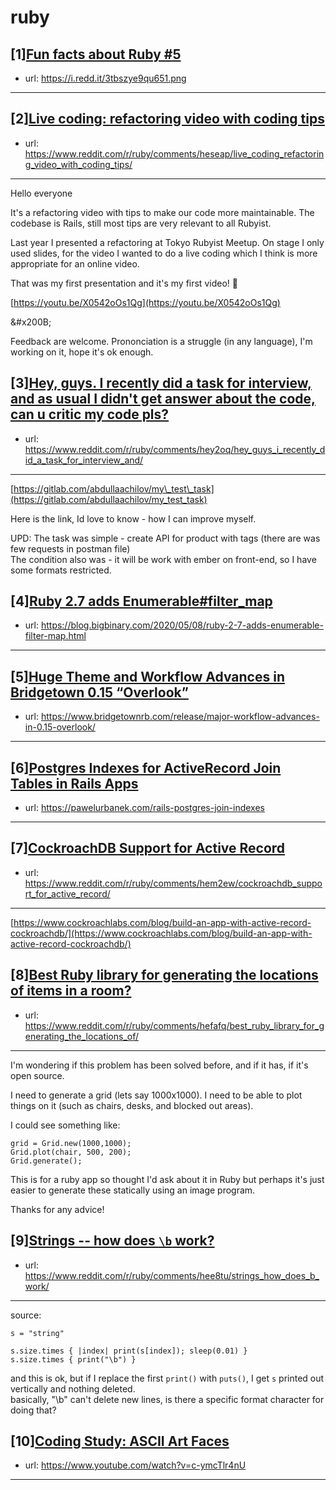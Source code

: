 # ruby
## [1][Fun facts about Ruby #5](https://www.reddit.com/r/ruby/comments/hf04se/fun_facts_about_ruby_5/)
- url: https://i.redd.it/3tbszye9qu651.png
---

## [2][Live coding: refactoring video with coding tips](https://www.reddit.com/r/ruby/comments/heseap/live_coding_refactoring_video_with_coding_tips/)
- url: https://www.reddit.com/r/ruby/comments/heseap/live_coding_refactoring_video_with_coding_tips/
---
Hello everyone

It's a refactoring video with tips to make our code more maintainable. The codebase is Rails, still most tips are very relevant to all Rubyist.

Last year I presented a refactoring at Tokyo Rubyist Meetup. On stage I only used slides, for the video I wanted to do a live coding which I think is more appropriate for an online video.

That was my first presentation and it's my first video! 🎉

[https://youtu.be/X0542oOs1Qg](https://youtu.be/X0542oOs1Qg)

&amp;#x200B;

Feedback are welcome. Prononciation is a struggle (in any language), I'm working on it, hope it's ok enough.
## [3][Hey, guys. I recently did a task for interview, and as usual I didn't get answer about the code, can u critic my code pls?](https://www.reddit.com/r/ruby/comments/hey2oq/hey_guys_i_recently_did_a_task_for_interview_and/)
- url: https://www.reddit.com/r/ruby/comments/hey2oq/hey_guys_i_recently_did_a_task_for_interview_and/
---
[https://gitlab.com/abdullaachilov/my\_test\_task](https://gitlab.com/abdullaachilov/my_test_task)

Here is the link, Id love to know - how I can improve myself.  


UPD: The task was simple - create API for product with tags (there are was few requests in postman file)  
The condition also was - it will be work with ember on front-end, so I have some formats restricted.
## [4][Ruby 2.7 adds Enumerable#filter_map](https://www.reddit.com/r/ruby/comments/hegf6b/ruby_27_adds_enumerablefilter_map/)
- url: https://blog.bigbinary.com/2020/05/08/ruby-2-7-adds-enumerable-filter-map.html
---

## [5][Huge Theme and Workflow Advances in Bridgetown 0.15 “Overlook”](https://www.reddit.com/r/ruby/comments/heft18/huge_theme_and_workflow_advances_in_bridgetown/)
- url: https://www.bridgetownrb.com/release/major-workflow-advances-in-0.15-overlook/
---

## [6][Postgres Indexes for ActiveRecord Join Tables in Rails Apps](https://www.reddit.com/r/ruby/comments/hea2rf/postgres_indexes_for_activerecord_join_tables_in/)
- url: https://pawelurbanek.com/rails-postgres-join-indexes
---

## [7][CockroachDB Support for Active Record](https://www.reddit.com/r/ruby/comments/hem2ew/cockroachdb_support_for_active_record/)
- url: https://www.reddit.com/r/ruby/comments/hem2ew/cockroachdb_support_for_active_record/
---
[https://www.cockroachlabs.com/blog/build-an-app-with-active-record-cockroachdb/](https://www.cockroachlabs.com/blog/build-an-app-with-active-record-cockroachdb/)
## [8][Best Ruby library for generating the locations of items in a room?](https://www.reddit.com/r/ruby/comments/hefafq/best_ruby_library_for_generating_the_locations_of/)
- url: https://www.reddit.com/r/ruby/comments/hefafq/best_ruby_library_for_generating_the_locations_of/
---
I'm wondering if this problem has been solved before, and if it has, if it's open source.

I need to generate a grid (lets say 1000x1000). I need to be able to plot things on it (such as chairs, desks, and blocked out areas).

I could see something like:

    grid = Grid.new(1000,1000);
    Grid.plot(chair, 500, 200);
    Grid.generate();

This is for a ruby app so thought I'd ask about it in Ruby but perhaps it's just easier to generate these statically using an image program.

Thanks for any advice!
## [9][Strings -- how does `\b` work?](https://www.reddit.com/r/ruby/comments/hee8tu/strings_how_does_b_work/)
- url: https://www.reddit.com/r/ruby/comments/hee8tu/strings_how_does_b_work/
---
source:

`s = "string"`

`s.size.times { |index| print(s[index]); sleep(0.01) }`  
`s.size.times { print("\b") }`

and this is ok, but if I replace the first `print()` with `puts()`, I get `s` printed out vertically and nothing deleted.  
basically, "\\b" can't delete new lines, is there a specific format character for doing that?
## [10][Coding Study: ASCII Art Faces](https://www.reddit.com/r/ruby/comments/heju2d/coding_study_ascii_art_faces/)
- url: https://www.youtube.com/watch?v=c-ymcTlr4nU
---


